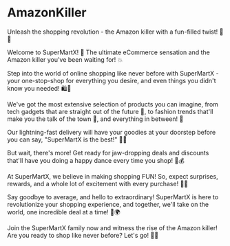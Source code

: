 # AmazonKiller
Unleash the shopping revolution - the Amazon killer with a fun-filled twist! 🚀🎉


Welcome to SuperMartX! 🚀 The ultimate eCommerce sensation and the Amazon killer you've been waiting for! 💥

Step into the world of online shopping like never before with SuperMartX - your one-stop-shop for everything you desire, and even things you didn't know you needed! 🛍️🎉

We've got the most extensive selection of products you can imagine, from tech gadgets that are straight out of the future 🤖, to fashion trends that'll make you the talk of the town 👗, and everything in between! 🌟

Our lightning-fast delivery will have your goodies at your doorstep before you can say, "SuperMartX is the best!" 🚚💨

But wait, there's more! Get ready for jaw-dropping deals and discounts that'll have you doing a happy dance every time you shop! 💃💰

At SuperMartX, we believe in making shopping FUN! So, expect surprises, rewards, and a whole lot of excitement with every purchase! 🎁🎊

Say goodbye to average, and hello to extraordinary! SuperMartX is here to revolutionize your shopping experience, and together, we'll take on the world, one incredible deal at a time! 💪🌍

Join the SuperMartX family now and witness the rise of the Amazon killer! Are you ready to shop like never before? Let's go! 🛒💥
